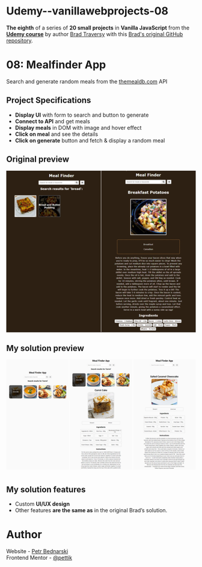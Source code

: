 # Udemy--vanillawebprojects-08

**The eighth** of a series of **20 small projects** in **Vanilla JavaScript** from the [**Udemy course**](https://www.udemy.com/course/web-projects-with-vanilla-javascript/) by author [Brad Traversy](https://www.traversymedia.com/) with this [Brad's original GitHub repository](https://github.com/bradtraversy/vanillawebprojects).

# 08: Mealfinder App

Search and generate random meals from the [themealdb.com](https://www.themealdb.com/) API

## Project Specifications

- **Display UI** with form to search and button to generate
- **Connect to API** and get meals
- **Display meals** in DOM with image and hover effect
- **Click on meal** and see the details
- **Click on generate** button and fetch & display a random meal

## Original preview

<div style="margin-bottom:30px;text-align:center;display:flex; flex-direction:column;justify-content:center;" >
    <img src="./img/08_preview.png" alt="Original preview">
</div>

## My solution preview

<div style="text-align:center;display:flex; flex-direction:column;justify-content:center;" >
    <img style="margin-bottom:10px" src="./img/my-solution-preview.png" alt="My solution preview">
</div>

## My solution features

- Custom **UI/UX design**
- Other features **are the same as** in the original Brad’s solution.

# Author

Website - [Petr Bednarski](https://github.com/pettik) <br>
Frontend Mentor - [@pettik](https://www.frontendmentor.io/profile/pettik)
